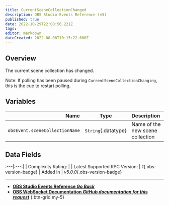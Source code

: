 ```yaml
---
title: CurrentSceneCollectionChanged
description: OBS Studio Events Reference (v5)
published: true
date: 2022-10-29T22:08:56.221Z
tags: 
editor: markdown
dateCreated: 2022-08-08T10:15:22.600Z
---
```


## Overview
The current scene collection has changed.

Note: If polling has been paused during `CurrentSceneCollectionChanging`, this is the cue to restart polling.

## Variables
Name | Type | Description | 
----:|:----:|:------------|
`obsEvent.sceneCollectionName` | `String`{.datatype} | Name of the new scene collection

## Data Fields
:---|:---:|
| Complexity Rating: | <span class="stars stars--1"></span>
| Latest Supported RPC Version: | *1*{.obs-version-badge}
| Added in | *v5.0.0*{.obs-version-badge}

---

- [<i class="mdi mdi-chevron-left"></i>**OBS Studio Events Reference *Go Back***](/Broadcasters/OBS/Events)
- [<i class="mdi mdi-github"></i> **OBS WebSocket Documentation *GitHub documentation for this request***](https://github.com/obsproject/obs-websocket/blob/master/docs/generated/protocol.md#currentscenecollectionchanged)
{.btn-grid my-5}